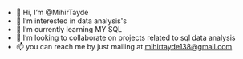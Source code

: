 - 👋 Hi, I’m @MihirTayde
- 👀 I’m interested in data analysis's 
- 🌱 I’m currently learning MY SQL
- 💞️ I’m looking to collaborate on projects related to sql data analysis
- 📫 you can reach me by just mailing at mihirtayde138@gmail.com

<!---
MihirTayde/MihirTayde is a ✨ special ✨ repository because its `README.md` (this file) appears on your GitHub profile.
You can click the Preview link to take a look at your changes.
--->

